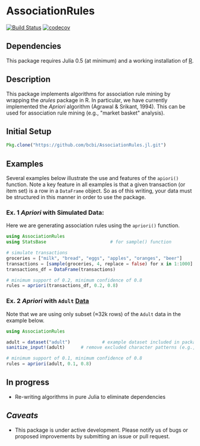 # AssociationRules
[![Build Status](https://travis-ci.org/bcbi/AssociationRules.jl.svg?branch=master)](https://travis-ci.org/bcbi/AssociationRules.jl)
[![codecov](https://codecov.io/gh/bcbi/AssociationRules.jl/branch/master/graph/badge.svg)](https://codecov.io/gh/bcbi/AssociationRules.jl)

## Dependencies
This package requires Julia 0.5 (at minimum) and a working installation of [R]("http://r-project.org").


## Description
This package implements algorithms for association rule mining by wrapping the _arules_ package in R. In particular, we have currently implemented the _Apriori_ algorithm (Agrawal & Srikant, 1994). This can be used for association rule mining (e.g., "market basket" analysis).



## Initial Setup
```Julia
Pkg.clone("https://github.com/bcbi/AssociationRules.jl.git")
```

## Examples
Several examples below illustrate the use and features of the `apiori()` function. Note a key feature in all examples is that a given transaction (or item set) is a row in a `DataFrame` object. So as of this writing, your data must be structured in this manner in order to use the package.

### Ex. 1 _Apriori_ with Simulated Data:
Here we are generating association rules using the `apriori()` function.
```Julia
using AssociationRules
using StatsBase                        # for sample() function

# simulate transactions
groceries = ["milk", "bread", "eggs", "apples", "oranges", "beer"]
transactions = [sample(groceries, 4, replace = false) for x in 1:1000]
transactions_df = DataFrame(transactions)

# minimum support of 0.2, minimum confidence of 0.8
rules = apriori(transactions_df, 0.2, 0.8)
```

### Ex. 2 _Apriori_ with `Adult` [Data](http://mlr.cs.umass.edu/ml/datasets/Adult)
Note that we are using only subset (≈32k rows) of the `Adult` data in the example below.
```Julia
using AssociationRules

adult = dataset("adult")            # example dataset included in package
sanitize_input!(adult)      # remove excluded character patterns (e.g., " => ")

# minimum support of 0.1, minimum confidence of 0.8
rules = apriori(adult, 0.1, 0.8)

```


## In progress
- Re-writing algorithms in pure Julia to eliminate dependencies


## _Caveats_
- This package is under active development. Please notify us of bugs or proposed improvements by submitting an issue or pull request.
